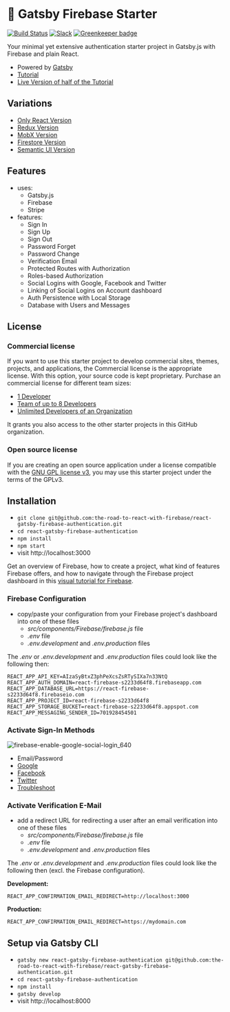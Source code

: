 # 🐣 Gatsby Firebase Starter

[![Build Status](https://travis-ci.org/the-road-to-react-with-firebase/react-gatsby-firebase-authentication.svg?branch=master)](https://travis-ci.org/the-road-to-react-with-firebase/react-gatsby-firebase-authentication) [![Slack](https://slack-the-road-to-learn-react.wieruch.com/badge.svg)](https://slack-the-road-to-learn-react.wieruch.com/) [![Greenkeeper badge](https://badges.greenkeeper.io/the-road-to-react-with-firebase/react-gatsby-firebase-authentication.svg)](https://greenkeeper.io/)

Your minimal yet extensive authentication starter project in Gatsby.js with Firebase and plain React.

* Powered by [Gatsby](https://github.com/gatsbyjs/gatsby)
* [Tutorial](https://www.robinwieruch.de/complete-firebase-authentication-react-tutorial/)
* [Live Version of half of the Tutorial](https://react-firebase-authentication.wieruch.com/)

## Variations

* [Only React Version](https://github.com/the-road-to-react-with-firebase/react-firebase-authentication)
* [Redux Version](https://github.com/the-road-to-react-with-firebase/react-redux-firebase-authentication)
* [MobX Version](https://github.com/the-road-to-react-with-firebase/react-mobx-firebase-authentication)
* [Firestore Version](https://github.com/the-road-to-react-with-firebase/react-firestore-authentication)
* [Semantic UI Version](https://github.com/the-road-to-react-with-firebase/react-semantic-ui-firebase-authentication)

## Features

* uses:
  * Gatsby.js
  * Firebase
  * Stripe
* features:
  * Sign In
  * Sign Up
  * Sign Out
  * Password Forget
  * Password Change
  * Verification Email
  * Protected Routes with Authorization
  * Roles-based Authorization
  * Social Logins with Google, Facebook and Twitter
  * Linking of Social Logins on Account dashboard
  * Auth Persistence with Local Storage
  * Database with Users and Messages

## License

### Commercial license

If you want to use this starter project to develop commercial sites, themes, projects, and applications, the Commercial license is the appropriate license. With this option, your source code is kept proprietary. Purchase an commercial license for different team sizes:

* [1 Developer](https://gum.co/react-with-firebase-starter-pack-developer)
* [Team of up to 8 Developers](https://gum.co/react-with-firebase-starter-pack-team)
* [Unlimited Developers of an Organization](https://gum.co/react-with-firebase-starter-pack-organization)

It grants you also access to the other starter projects in this GitHub organization.

### Open source license

If you are creating an open source application under a license compatible with the [GNU GPL license v3](https://www.gnu.org/licenses/gpl-3.0.html), you may use this starter project under the terms of the GPLv3.

## Installation

* `git clone git@github.com:the-road-to-react-with-firebase/react-gatsby-firebase-authentication.git`
* `cd react-gatsby-firebase-authentication`
* `npm install`
* `npm start`
* visit http://localhost:3000

Get an overview of Firebase, how to create a project, what kind of features Firebase offers, and how to navigate through the Firebase project dashboard in this [visual tutorial for Firebase](https://www.robinwieruch.de/firebase-tutorial/).

### Firebase Configuration

* copy/paste your configuration from your Firebase project's dashboard into one of these files
  * *src/components/Firebase/firebase.js* file
  * *.env* file
  * *.env.development* and *.env.production* files

The *.env* or *.env.development* and *.env.production* files could look like the following then:

```
REACT_APP_API_KEY=AIzaSyBtxZ3phPeXcsZsRTySIXa7n33NtQ
REACT_APP_AUTH_DOMAIN=react-firebase-s2233d64f8.firebaseapp.com
REACT_APP_DATABASE_URL=https://react-firebase-s2233d64f8.firebaseio.com
REACT_APP_PROJECT_ID=react-firebase-s2233d64f8
REACT_APP_STORAGE_BUCKET=react-firebase-s2233d64f8.appspot.com
REACT_APP_MESSAGING_SENDER_ID=701928454501
```

### Activate Sign-In Methods

![firebase-enable-google-social-login_640](https://user-images.githubusercontent.com/2479967/49687774-e0a31e80-fb42-11e8-9d8a-4b4c794134e6.jpg)

* Email/Password
* [Google](https://www.robinwieruch.de/react-firebase-social-login/)
* [Facebook](https://www.robinwieruch.de/firebase-facebook-login/)
* [Twitter](https://www.robinwieruch.de/firebase-twitter-login/)
* [Troubleshoot](https://www.robinwieruch.de/react-firebase-social-login/)

### Activate Verification E-Mail

* add a redirect URL for redirecting a user after an email verification into one of these files
  * *src/components/Firebase/firebase.js* file
  * *.env* file
  * *.env.development* and *.env.production* files

The *.env* or *.env.development* and *.env.production* files could look like the following then (excl. the Firebase configuration).

**Development:**

```
REACT_APP_CONFIRMATION_EMAIL_REDIRECT=http://localhost:3000
```

**Production:**

```
REACT_APP_CONFIRMATION_EMAIL_REDIRECT=https://mydomain.com
```

## Setup via Gatsby CLI

* `gatsby new react-gatsby-firebase-authentication git@github.com:the-road-to-react-with-firebase/react-gatsby-firebase-authentication.git`
* `cd react-gatsby-firebase-authentication`
* `npm install`
* `gatsby develop`
* visit http://localhost:8000
